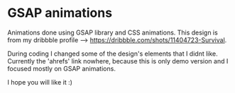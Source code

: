 # GSAP animations

Animations done using GSAP library and CSS animations.
This design is from my dribbble profile --> https://dribbble.com/shots/11404723-Survival.

During coding I changed some of the design's elements that I didnt like. Currently the 'ahrefs' link nowhere, because this is only demo version and I focused mostly on GSAP animations.

I hope you will like it :)
